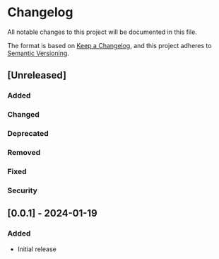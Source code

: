 # Changelog

All notable changes to this project will be documented in this file.

The format is based on [Keep a Changelog](https://keepachangelog.com/en/1.0.0/), and this project adheres to [Semantic Versioning](https://semver.org/spec/v2.0.0.html).

## [Unreleased]

### Added
<!-- - New features that have been added since the last release -->

### Changed
<!-- - Changes to existing functionality -->

### Deprecated
<!-- - Features that are planned to be removed in a future release -->

### Removed
<!-- - Features that have been removed -->

### Fixed
<!-- - Any bug fixes -->

### Security
<!-- - Any security fixes -->

## [0.0.1] - 2024-01-19

### Added
- Initial release